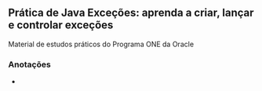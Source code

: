 ## Prática de Java Exceções: aprenda a criar, lançar e controlar exceções

Material de estudos práticos do Programa ONE da Oracle

### Anotações

* 